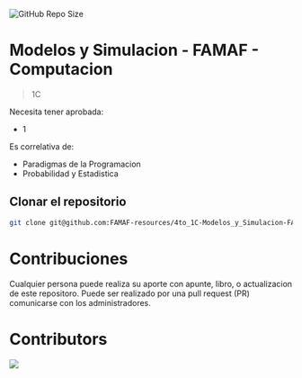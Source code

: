 ![GitHub Repo Size](https://img.shields.io/github/repo-size/FAMAF-resources/4to_1C-Modelos_y_Simulacion-FAMAF)

# Modelos y Simulacion - FAMAF - Computacion

> 1C

Necesita tener aprobada:

- 1

Es correlativa de:

- Paradigmas de la Programacion
- Probabilidad y Estadistica

## Clonar el repositorio

```bash
git clone git@github.com:FAMAF-resources/4to_1C-Modelos_y_Simulacion-FAMAF.git
```

# Contribuciones

Cualquier persona puede realiza su aporte con apunte, libro, o actualizacion de este repositoro. Puede ser realizado por una pull request (PR) comunicarse con los administradores.

# Contributors
<a href="https://github.com/FAMAF-resources/4to_1C-Modelos_y_Simulacion-FAMAF/graphs/contributors">
  <img src="https://contrib.rocks/image?repo=FAMAF-resources/4to_1C-Modelos_y_Simulacion-FAMAF"/>
</a>
